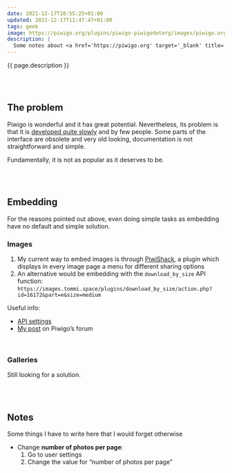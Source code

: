 ```yaml
---
date: 2021-12-17T10:55:25+01:00
updated: 2021-12-17T11:47:47+01:00
tags: geek
image: https://piwigo.org/plugins/piwigo-piwigodotorg/images/piwigo.org.svg
description: |
  Some notes about <a href='https://piwigo.org' target='_blank' title='Piwigo official website'>Piwigo</a>, a great solution for hosting and storing images. I use it on <a href='https://images.tommi.space' target='_blank' title='Tommi’s images'>images.tommi.space</a>.
---
```

{{ page.description }}

<br>
<br>

## The problem

Piwigo is wonderful and it has great potential. Nevertheless,  its problem is that it is [developed quite slowly](https://github.com/Piwigo/Piwigo/commits/master 'History of commits to Piwigo on GitHub') and by few people. Some parts of the interface are obsolete and very old looking, documentation is not straightforward and simple.

Fundamentally, it is not as popular as it deserves to be.

<br>
<br>

## Embedding

For the reasons pointed out above, even doing simple tasks as embedding have no default and simple solution.

### Images

1. My current way to embed images is through [PiwiShack](https://piwigo.org/ext/extension_view.php?eid=324 'PiwiShack description'), a plugin which displays in every image page a menu for different sharing options
2. An alternative would be embedding with the `download_by_size` API function: `https://images.tommi.space/plugins/download_by_size/action.php?id=16172&part=e&size=medium`

Useful info:
- [API settings](https://images.tommi.space/tools/ws.htm 'images.tommi.space API')
- [My post](https://piwigo.org/forum/viewtopic.php?id=31165 'Embedding images and galleries in HTML - Piwigo Forum') on Piwigo’s forum

<br>

### Galleries

Still looking for a solution.

<br>
<br>

## Notes

Some things I have to write here that I would forget otherwise

- Change **number of photos per page**:
	1. Go to user settings
	2. Change the value for <q>number of photos per page</q>